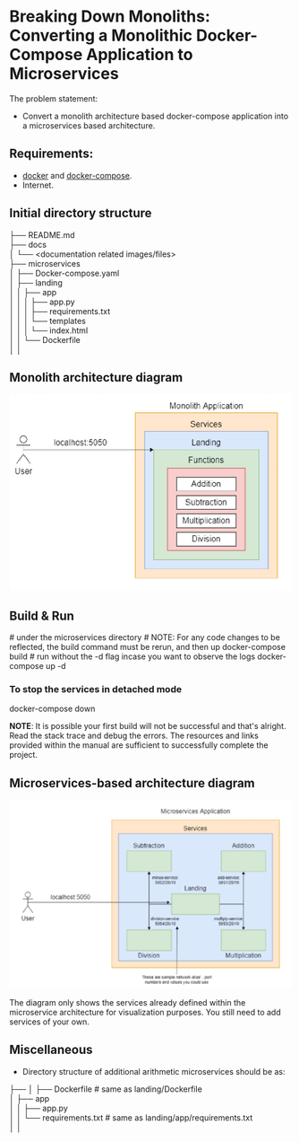 # <a name="x8e2e5997b53ac793e8d48c9fca6281a291feb67"></a>**Breaking Down Monoliths: Converting a Monolithic Docker-Compose Application to Microservices**
The problem statement:
- Convert a monolith architecture based docker-compose application into a microservices based architecture.
## <a name="requirements"></a>**Requirements:**
- [docker](https://docs.docker.com/engine/) and [docker-compose](https://docs.docker.com/compose/install/).
- Internet. 
## <a name="initial-directory-structure"></a>**Initial directory structure**
├── README.md  
├── docs  
│   └── <documentation related images/files>  
├── microservices  
│   ├── Docker-compose.yaml  
│   ├── landing  
│   │   ├── app  
│   │   │   ├── app.py  
│   │   │   ├── requirements.txt  
│   │   │   └── templates  
│   │   │       └── index.html  
│   │   └── Dockerfile  
│   │  
## <a name="monolith-architecture-diagram"></a>**Monolith architecture diagram**
![monolith-architecture-diagram](https://github.com/Vijayrajgs/Breaking-down-monoliths/blob/main/Monolithic_Architecture.png)
## <a name="build--run"></a>**Build & Run**
\# under the microservices directory
\# NOTE: For any code changes to be reflected, the build command must be rerun, and then up
docker-compose build
\# run without the -d flag incase you want to observe the logs
docker-compose up -d
### <a name="to-stop-the-services-in-detached-mode"></a>**To stop the services in detached mode**
docker-compose down

**NOTE**: It is possible your first build will not be successful and that's alright. Read the stack trace and debug the errors. The resources and links provided within the manual are sufficient to successfully complete the project.

## <a name="microservices-based-architecture-diagram"></a>**Microservices-based architecture diagram**
![microservices-based-architecture-diagram](https://github.com/Vijayrajgs/Breaking-down-monoliths/blob/main/Microservice_architecture.png)

The diagram only shows the services already defined within the microservice architecture for visualization purposes. You still need to add services of your own.
## <a name="miscellaneous"></a>**Miscellaneous**
- Directory structure of additional arithmetic microservices should be as:

├── <name of the service>
│   ├── Dockerfile           # same as landing/Dockerfile  
│   ├── app  
│   │   ├── app.py  
│   │   └── requirements.txt # same as landing/app/requirements.txt  
│   │    

